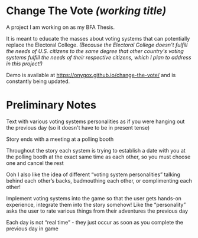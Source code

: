 # Change The Vote *(working title)*

A project I am working on as my BFA Thesis.

It is meant to educate the masses about voting systems that can potentially replace the Electoral College. *(Because the Electoral College doesn't fulfill the needs of U.S. citizens to the same degree that other country's voting systems fulfill the needs of their respective citizens, which I plan to address in this project!)*

Demo is available at https://onygox.github.io/change-the-vote/ and is constantly being updated.

# Preliminary Notes

Text with various voting systems personalities as if you were hanging out the previous day (so it doesn't have to be in present tense)

Story ends with a meeting at a polling booth

Throughout the story each system is trying to establish a date with you at the polling booth at the exact same time as each other, so you must choose one and cancel the rest

Ooh I also like the idea of different “voting system personalities” talking behind each other’s backs, badmouthing each other, or complimenting each other!

Implement voting systems into the game so that the user gets hands-on experience, integrate them into the story somehow! Like the “personality” asks the user to rate various things from their adventures the previous day

Each day is not “real time” - they just occur as soon as you complete  the previous day in game
